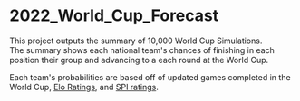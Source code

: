 # 2022_World_Cup_Forecast
This project outputs the summary of 10,000 World Cup Simulations. <br>
The summary shows each national team's chances of finishing in each position their group and advancing to a each round at the World Cup. 

Each team's probabilities are based off of updated games completed in the World Cup, [Elo Ratings](http://www.eloratings.net/), and [SPI ratings](https://projects.fivethirtyeight.com/soccer-api/international/spi_global_rankings_intl.csv).
